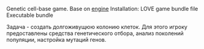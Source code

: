 Genetic cell-base game. 
Base on [engine](https://github.com/nagolove/engine)
Installation:
LOVE game bundle file
Executable bundle

Задача - создать долгоживущюю колонию клеток. Для этого игроку предоставлены
средства генетического отбора, анализ поколений популяции, настройка мутаций
генов.
